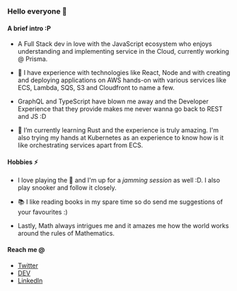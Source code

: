 ### Hello everyone 👋

#### A brief intro :P

- A Full Stack dev in love with the JavaScript ecosystem who enjoys understanding and implementing service in the Cloud, currently working @ Prisma.

- 🔭 I have experience with technologies like React, Node and with creating and deploying applications on AWS hands-on with various services like ECS, Lambda, SQS, S3 and Cloudfront to name a few.

- GraphQL and TypeScript have blown me away and the Developer Experience that they provide makes me never wanna go back to REST and JS :D

- 🌱 I’m currently learning Rust and the experience is truly amazing. I'm also trying my hands at Kubernetes as an experience to know how is it like orchestrating services apart from ECS.

#### Hobbies ⚡

- I love playing the 🎸 and I'm up for a _jamming session_ as well :D. I also play snooker and follow it closely.

- 📚 I like reading books in my spare time so do send me suggestions of your favourites :)

- Lastly, Math always intrigues me and it amazes me how the world works around the rules of Mathematics.

#### Reach me @

- [Twitter](https://twitter.com/ryands1701)
- [DEV](https://dev.to/ryands17)
- [LinkedIn](https://www.linkedin.com/in/ryan-dsouza-880522125/)
